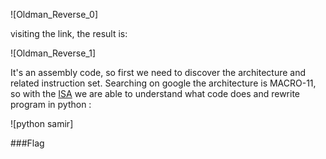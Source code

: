 
![Oldman_Reverse_0]

visiting the link, the result is:

![Oldman_Reverse_1]

It's an assembly code, so first we need to discover the architecture and related instruction set. Searching on google the architecture is MACRO-11, so with the [ISA](www.dmv.net/dec/pdf/macro.pdf) we are able to understand what code does and rewrite program in python :

![python samir]

###Flag ``` ```

